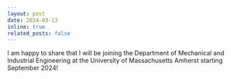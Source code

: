```yaml
---
layout: post
date: 2024-03-13
inline: true
related_posts: false
---
```


I am happy to share that I will be joining the Department of Mechanical and Industrial Engineering at the University of Massachusetts Amherst starting September 2024!

